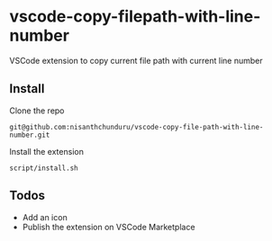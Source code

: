 # vscode-copy-filepath-with-line-number

VSCode extension to copy current file path with current line number

## Install

Clone the repo

```
git@github.com:nisanthchunduru/vscode-copy-file-path-with-line-number.git
```

Install the extension

```
script/install.sh
```

## Todos

- Add an icon
- Publish the extension on VSCode Marketplace
